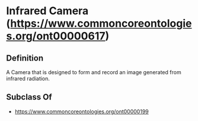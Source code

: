 # Infrared Camera (https://www.commoncoreontologies.org/ont00000617)

## Definition
A Camera that is designed to form and record an image generated from infrared radiation.

## Subclass Of
- https://www.commoncoreontologies.org/ont00000199

